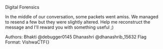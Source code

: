 Digital Forensics

In the middle of our conversation, some packets went amiss. We managed to resend a few but they were slightly altered.
Help me reconstruct the message and I'll reward you with something useful ;)

Authors:
Bhakti @debugger0145
Dhanashri @dhanashrib_15632
Flag Format:
VishwaCTF{}
